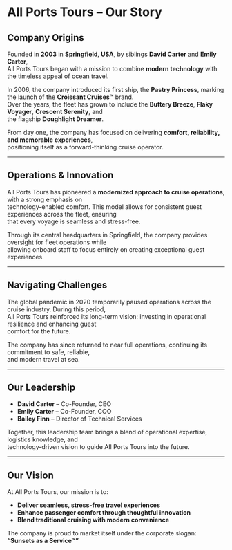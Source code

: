 # All Ports Tours – Our Story

## Company Origins  
Founded in **2003** in **Springfield, USA**, by siblings **David Carter** and **Emily Carter**,  
All Ports Tours began with a mission to combine **modern technology** with the timeless appeal of ocean travel.  

In 2006, the company introduced its first ship, the **Pastry Princess**, marking the launch of the **Croissant Cruises™** brand.  
Over the years, the fleet has grown to include the **Buttery Breeze**, **Flaky Voyager**, **Crescent Serenity**, and  
the flagship **Doughlight Dreamer**.  

From day one, the company has focused on delivering **comfort, reliability, and memorable experiences**,  
positioning itself as a forward-thinking cruise operator.  

---

## Operations & Innovation  
All Ports Tours has pioneered a **modernized approach to cruise operations**, with a strong emphasis on  
technology-enabled comfort. This model allows for consistent guest experiences across the fleet, ensuring  
that every voyage is seamless and stress-free.  

Through its central headquarters in Springfield, the company provides oversight for fleet operations while  
allowing onboard staff to focus entirely on creating exceptional guest experiences.  

---

## Navigating Challenges  
The global pandemic in 2020 temporarily paused operations across the cruise industry. During this period,  
All Ports Tours reinforced its long-term vision: investing in operational resilience and enhancing guest  
comfort for the future.  

The company has since returned to near full operations, continuing its commitment to safe, reliable,  
and modern travel at sea.  

---

## Our Leadership  
- **David Carter** – Co-Founder, CEO  
- **Emily Carter** – Co-Founder, COO  
- **Bailey Finn** – Director of Technical Services  

Together, this leadership team brings a blend of operational expertise, logistics knowledge, and  
technology-driven vision to guide All Ports Tours into the future.  

---

## Our Vision  
At All Ports Tours, our mission is to:  
- **Deliver seamless, stress-free travel experiences**  
- **Enhance passenger comfort through thoughtful innovation**  
- **Blend traditional cruising with modern convenience**  

The company is proud to market itself under the corporate slogan:  
**“Sunsets as a Service™”**  
